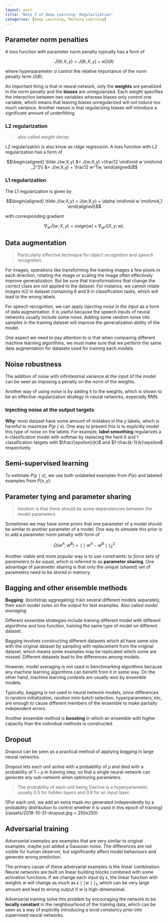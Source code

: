 ```yaml
---
layout: post
title: "Note 7 of Deep Learning: Regularization"
categories: [Deep Learning, Machine Learning]
---
```


## Parameter norm penalties

A loss function with parameter norm penalty typically has a form of

$$
\tilde J(\theta; X, y) = J(\theta; X, y) + \alpha \Omega(\theta)
$$

where hyperparameter $\alpha$ control the relative importance of the norm penalty term $\Omega(\theta)$.

An important thing is that in neural network, only the **weights** are penalized in the norm penalty and the **biases** are unregularized. Each weight specifies the interaction between two variables whereas biases only control one variable, which means that leaving biases unregularized will not induce too much variance. Another reason is that regularizing biases will introduce a significant amount of underfitting.

### L2 regularization
> also called *weight decay*.

L2 regularization is also know as *ridge regression*. A loss function with L2 regularization has a form of 

$$\begin{aligned}
\tilde J(w;X,y) &= J(w;X,y) +\frac12 \mid\mid w \mid\mid _2^2\\
 &= J(w;X,y) + \frac12 w^Tw.
 \end{aligned}$$
 
### L1 regularization

The L1 regularization is given by

$$\begin{aligned}
\tilde J(w;X,y) = J(w;X,y) + \alpha \mid\mid w \mid\mid_1
\end{aligned}$$

with corresponding gradient

$$\nabla_w \tilde J(w;X,y) = \alpha sign(w) + \nabla_w J(X,y;w).$$

## Data augmentation
> Particularly effective technique for *object recognition* and *speech recognition*.

For images, operations like transforming the training images a few pixels in each direction, rotating the image or scaling the image often effectively improve generalization. But be sure that transformations that change the correct class are not applied to the dataset. For instance, we cannot rotate images $\pi/2$ in dataset containing 6 and 9 in classification tasks, which will lead to the wrong labels.

For speech recognition, we can apply *injecting noise in the input* as a form of data augmentation. It is useful because the speech inputs of neural networks usually include some noise. Adding some random noise into samples in the training dataset will improve the generalization ability of the model.

One aspect we need to pay attention to is that when comparing different machine learning algorithms, we must make sure that we perform the same data augmentation for datasets used for training each models.

## Noise robustness

The addition of noise with infinitesimal variance at the input of the model can be seen as imposing a penalty on the norm of the weights.

Another way of using noise is by adding it to the weights, which is shown to be an effective regularization strategy in neural networks, especially RNN.

### Injecting noise at the output targets

**Why**: most dataset have some amount of mistakes in the *y* labels, which is harmful to maximize $P(p \mid x)$. One way to prevent this is to explicitly model this type of noise on the labels. For example, **label smoothing** regularizes a k-classfication model with softmax by replacing the hard 0 and 1 classification targets with $\frac{\epsilon}{k}$ and $1-\frac{k-1}{k}\epsilon$ respectively.

## Semi-supervised learning

To estimate $P(y \mid x)$, we use both unlabeled examples from $P(x)$ and labeled examples from $P(x,y)$.

## Parameter tying and parameter sharing
> Intuition is that there should be some dependencies between the model parameters.

Sometimes we may have some priors that one parameter of a model should be similar to another parameter of a model. One way to simulate this prior is to add a parameter norm penalty with form of

$$
\Omega(w^A, w^B) = \mid\mid w^A - w^B \mid\mid^2_2
$$

Another viable and more popular way is to use constraints: *to force sets of parameters to be equal*, which is referred to as **parameter sharing**. One advantage of parameter sharing is that only the unique (shared) set of parameters need to be stored in memory.

## Bagging and other ensemble methods

**Bagging**: (bootstrap aggregating) train several different models separately, then each model votes on the output for test examples. Also called *model averaging*.

Different ensemble strategies include training different model with different algorithms and loss function, training the same type of model on different dataset.

Bagging involves constructing different datasets which all have same size with the original dataset by sampling with replacement from the original dataset, which means some examples may be replicated which some are missed. Different datasets lead to the differences among models.

However, model averaging is not used in benchmarking algorithms because any machine learning algorithms can benefit from it in some way. On the other hand, machine learning contests are usually won by ensemble models.

Typically, bagging is not used in neural network models, since differences in random initialization, random mini-batch selection, hyperparameters, etc, are enough to cause different members of the ensemble to make partially independent errors.

Another ensemble method is **boosting** in which an ensemble with higher capacity than the individual methods is constructed.

## Dropout

Dropout can be seen as a practical method of applying *bagging* in large neural networks.

Dropout lets each unit active with a probability of $\mu$ and died with a probability of $1-\mu$ in training step, so that a single neural network can generate any sub-network when optimizing parameters.

> The probability of each unit being 1/active is a hyperparameter, usually 0.5 for hidden layers and 0.8 for an input layer.

![For each unit, we add an extra mask $mu$ generated independently by a probability distribution to control whether it is used in this epoch of training](/assets/2018-10-31-dropout.jpg = 250x250)

## Adversarial training

*Adversarial examples* are examples that are very similar to original examples, maybe just added a Gaussian noise. The differences are not visible for human observer, but significantly affect model behaviours and generate wrong prediction.

The primary cause of these adversarial examples is the linear combination. Neural networks are built on linear building blocks combined with some activation functions. If we change each input by $\epsilon$, the linear function with weights $w$ will change as much as $\epsilon\mid\mid w \mid\mid_1$, which can be very large amount and lead to wrong output if $w$ is high-dimensional.

Adversarial training solve this problem by encouraging the network to be **locally constant** in the neighbourhood of the training data, which can be seen as a way of explicitly introducing a *local constancy prior* into supervised neural networks.